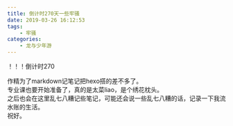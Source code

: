 ```yaml
---
title: 倒计时270天一些牢骚
date: 2019-03-26 16:12:53
tags: 
    - 牢骚
categories:
    - 龙与少年游
---
```


！！！倒计时270  
<!--more -->  

作精为了markdown记笔记把hexo搭的差不多了。  
专业课也要开始准备了，真的是太菜liao，是个绣花枕头。  
之后也会在这里乱七八糟记些笔记，可能还会说一些乱七八糟的话，记录一下我流水账的生活。  
祝好。
